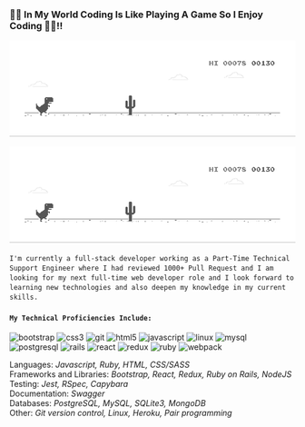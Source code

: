 ### 👨‍💻 In My World Coding Is Like Playing A Game So I Enjoy Coding 👨‍💻!!
![image](https://github.com/bellom/bellom/blob/master/game-play.gif)


![image](https://github.com/bellom/bellom/blob/master/game-play.gif)


`I'm currently a full-stack developer working as a Part-Time Technical Support Engineer where I had reviewed 1000+ Pull Request and I am looking for my next full-time web developer role and I look forward to learning new technologies and also deepen my knowledge in my current skills.`

#### `My Technical Proficiencies Include:` <br>
<p align="left"><img src="https://devicons.github.io/devicon/devicon.git/icons/bootstrap/bootstrap-plain.svg" alt="bootstrap" width="40" height="40"/> <img src="https://devicons.github.io/devicon/devicon.git/icons/css3/css3-original-wordmark.svg" alt="css3" width="40" height="40"/> <img src="https://www.vectorlogo.zone/logos/git-scm/git-scm-icon.svg" alt="git" width="40" height="40"/> <img src="https://devicons.github.io/devicon/devicon.git/icons/html5/html5-original-wordmark.svg" alt="html5" width="40" height="40"/> <img src="https://devicons.github.io/devicon/devicon.git/icons/javascript/javascript-original.svg" alt="javascript" width="40" height="40"/> <img src="https://devicons.github.io/devicon/devicon.git/icons/linux/linux-original.svg" alt="linux" width="40" height="40"/> <img src="https://devicons.github.io/devicon/devicon.git/icons/mysql/mysql-original-wordmark.svg" alt="mysql" width="40" height="40"/> <img src="https://devicons.github.io/devicon/devicon.git/icons/postgresql/postgresql-original-wordmark.svg" alt="postgresql" width="40" height="40"/> <img src="https://devicons.github.io/devicon/devicon.git/icons/rails/rails-original-wordmark.svg" alt="rails" width="40" height="40"/> <img src="https://devicons.github.io/devicon/devicon.git/icons/react/react-original-wordmark.svg" alt="react" width="40" height="40"/> <img src="https://devicons.github.io/devicon/devicon.git/icons/redux/redux-original.svg" alt="redux" width="40" height="40"/> <img src="https://devicons.github.io/devicon/devicon.git/icons/ruby/ruby-original-wordmark.svg" alt="ruby" width="40" height="40"/> <img src="https://devicons.github.io/devicon/devicon.git/icons/webpack/webpack-original.svg" alt="webpack" width="40" height="40"/></p><img align="left" />

Languages: *Javascript, Ruby, HTML, CSS/SASS* <br>
Frameworks and Libraries: *Bootstrap, React, Redux, Ruby on Rails, NodeJS* <br>
Testing: *Jest, RSpec, Capybara* <br>
Documentation: *Swagger* <br>
Databases: *PostgreSQL, MySQL, SQLite3, MongoDB* <br>
Other: *Git version control, Linux, Heroku, Pair programming*

